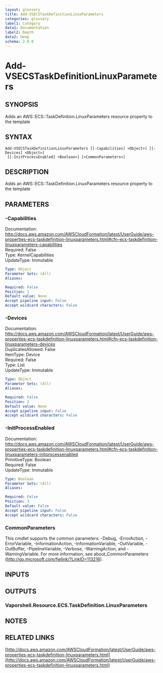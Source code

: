 ```yaml
---
layout: glossary
title: Add-VSECSTaskDefinitionLinuxParameters
categories: glossary
label1: Category
data1: Documentation
label2: Depth
data2: Deep
schema: 2.0.0
---
```


# Add-VSECSTaskDefinitionLinuxParameters

## SYNOPSIS
Adds an AWS::ECS::TaskDefinition.LinuxParameters resource property to the template

## SYNTAX

```
Add-VSECSTaskDefinitionLinuxParameters [[-Capabilities] <Object>] [[-Devices] <Object>]
 [[-InitProcessEnabled] <Boolean>] [<CommonParameters>]
```

## DESCRIPTION
Adds an AWS::ECS::TaskDefinition.LinuxParameters resource property to the template

## PARAMETERS

### -Capabilities
Documentation: http://docs.aws.amazon.com/AWSCloudFormation/latest/UserGuide/aws-properties-ecs-taskdefinition-linuxparameters.html#cfn-ecs-taskdefinition-linuxparameters-capabilities    
Required: False    
Type: KernelCapabilities    
UpdateType: Immutable

```yaml
Type: Object
Parameter Sets: (All)
Aliases:

Required: False
Position: 1
Default value: None
Accept pipeline input: False
Accept wildcard characters: False
```

### -Devices
Documentation: http://docs.aws.amazon.com/AWSCloudFormation/latest/UserGuide/aws-properties-ecs-taskdefinition-linuxparameters.html#cfn-ecs-taskdefinition-linuxparameters-devices    
DuplicatesAllowed: False    
ItemType: Device    
Required: False    
Type: List    
UpdateType: Immutable

```yaml
Type: Object
Parameter Sets: (All)
Aliases:

Required: False
Position: 2
Default value: None
Accept pipeline input: False
Accept wildcard characters: False
```

### -InitProcessEnabled
Documentation: http://docs.aws.amazon.com/AWSCloudFormation/latest/UserGuide/aws-properties-ecs-taskdefinition-linuxparameters.html#cfn-ecs-taskdefinition-linuxparameters-initprocessenabled    
PrimitiveType: Boolean    
Required: False    
UpdateType: Immutable

```yaml
Type: Boolean
Parameter Sets: (All)
Aliases:

Required: False
Position: 3
Default value: False
Accept pipeline input: False
Accept wildcard characters: False
```

### CommonParameters
This cmdlet supports the common parameters: -Debug, -ErrorAction, -ErrorVariable, -InformationAction, -InformationVariable, -OutVariable, -OutBuffer, -PipelineVariable, -Verbose, -WarningAction, and -WarningVariable.
For more information, see about_CommonParameters (http://go.microsoft.com/fwlink/?LinkID=113216).

## INPUTS

## OUTPUTS

### Vaporshell.Resource.ECS.TaskDefinition.LinuxParameters

## NOTES

## RELATED LINKS

[http://docs.aws.amazon.com/AWSCloudFormation/latest/UserGuide/aws-properties-ecs-taskdefinition-linuxparameters.html](http://docs.aws.amazon.com/AWSCloudFormation/latest/UserGuide/aws-properties-ecs-taskdefinition-linuxparameters.html)

